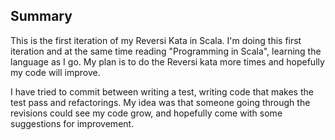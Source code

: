 ## Summary
This is the first iteration of my Reversi Kata in Scala. I'm doing this first iteration and at the same time reading "Programming in Scala", learning the language as I go. My plan is to do the Reversi kata more times and hopefully my code will improve.

I have tried to commit between writing a test, writing code that makes the test pass and refactorings. My idea was that someone going through the revisions could see my code grow, and hopefully come with some suggestions for improvement.
